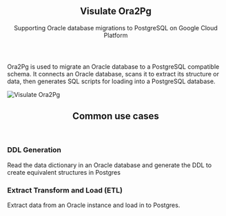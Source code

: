 <div>
<!-- Banner -->
<section id="banner">
  <div class="content">
    <header>
      <h1>Visulate Ora2Pg</h1>
      <p>Supporting Oracle database migrations to PostgreSQL on Google Cloud Platform</p>
    </header>
    <p>
    Ora2Pg is used to migrate an Oracle database to a PostgreSQL compatible schema. It connects an Oracle database, scans it to extract its structure or data, then generates SQL scripts for loading into a PostgreSQL database.</p>

  </div>
  <span >
    <img src="/images/visulate-ora2pg.png" alt="Visulate Ora2Pg" height="auto"/>
  </span>
</section>

<!-- Section
  <section>
    <header class="major">
      <h2>Features</h2>
    </header>
    <div class="features">
      <article>
        <span class="icon solid fa-database"></span>
        <div class="content">
          <h3>Database Documentation</h3>
          <p>Search and browse the data dictionary in multiple databases.</p>
        </div>
      </article>
      <article>
        <span class="icon solid fa-search"></span>
        <div class="content">
          <h3>Dependency Analysis</h3>
          <p>Query the database's dependency model to identify dependencies between objects.</p>
        </div>
      </article>
      <article>
        <span class="icon solid fa-file"></span>
        <div class="content">
          <h3>CSV File Generation</h3>
          <p>Run SQL statements to review table contents and generate CSV files.</p>
        </div>
      </article>
      <article>
        <span class="icon solid fa-sitemap"></span>
        <div class="content">
          <h3>Code Generation</h3>
         <p>Extract SQL statements from PL/SQL procedures. Generate code from database metadata</p>
        </div>
      </article>
      <article>
        <span class="icon solid fa-wrench"></span>
        <div class="content">
          <h3>API Support</h3>
          <p>REST APIs for all application features.</p>
        </div>
      </article>
      <article>
        <span class="icon solid fa-cloud"></span>
        <div class="content">
          <h3>Cloud native</h3>
          <p>An enterprise-ready Kubernetes application on Google Cloud Marketplace.</p>
        </div>
      </article>
    </div>
  </section> -->
</div>
<div>
  <header class="major">
    <h2>Common use cases</h2>
  </header>
</div>

### DDL Generation

Read the data dictionary in an Oracle database and generate the DDL to create equivalent structures in Postgres

### Extract Transform and Load (ETL)

Extract data from an Oracle instance and load in to Postgres.
